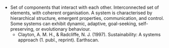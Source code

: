 - Set of components that interact with each other. Interconnected set of elements, with coherent organisation. A system is characterised by hierarchical structure, emergent properties, communication, and control. Some systems can exhibit dynamic, adaptive, goal-seeking, self-preserving, or evolutionary behaviour.
	- Clayton, A. M. H., & Radcliffe, N. J. (1997). Sustainability: A systems approach (1. publ., reprint). Earthscan.